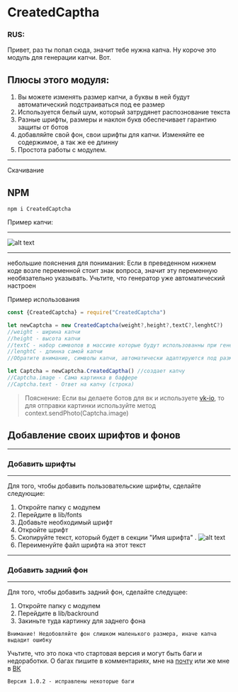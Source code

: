 # CreatedCaptha
### RUS:

Привет, раз ты попал сюда, значит тебе нужна капча. 
Ну короче это модуль для генерации капчи. Вот.

## Плюсы этого модуля: 
  1. Вы можете изменять размер капчи, а буквы в ней будут автоматический подстраиваться под ее размер
  2. Используется белый шум, который затрудянет распознование текста
  3. Разные шрифты, размеры и наклон букв обеспечивает гарантию защиты от ботов
  4. добавляйте свой фон, свои шрифты для капчи. Изменяйте ее содержимое, а так же ее длинну
  5. Простота работы с модулем.
***
Скачивание
## NPM
```
npm i CreatedCaptcha
```
Пример капчи:
***
![alt text](https://sun9-3.userapi.com/rsdbxNrBpyZX6C2qWEgelsaD2aLroJtqJ6Jxeg/ffyuF7OkwnI.jpg)
***
небольшие пояснения для понимания:
Если в преведенном нижнем коде возле переменной стоит знак вопроса, значит эту переменную необязательно указывать. Учьтите, что генератор уже автоматический  настроен


Пример использования
```js
const {CreatedCaptcha} = require("CreatedCaptcha")

let newCaptcha = new CreatedCaptcha(weight?,height?,textC?,lenghtC?)
//weight - ширина капчи
//height - высота капчи
//textC - набор символов в массиве которые будут использованны при генерации капчи
//lenghtC - длинна самой капчи
//Обратите внимание, символы капчи, автоматически адаптируются под размер капчи. Если вы указали Длинну капчи, но не указали высоту, то высота автоматический подстроется под длинну

let Captcha = newCaptcha.CreatedCaptha() //создает капчу
//Captcha.image - Сама картинка в баффере
//Captcha.text - Ответ на капчу (строка)
```


> Пояснение: Если вы делаете ботов для вк и используете [vk-io](https://www.npmjs.com/package/vk-io), то для отправки картинки используйте метод context.sendPhoto(Captcha.image)

## Добавление своих шрифтов и фонов
***
### Добавить шрифты
***
Для того, чтобы добавить пользовательские шрифты, сделайте следующие:

1. Откройте папку с модулем
2. Перейдите в lib/fonts
3. Добавьте необходимый шрифт
4. Откройте шрифт
5. Скопируйте текст, который будет в секции "Имя шрифта"
. ![alt text](https://sun9-61.userapi.com/1V68d2hW8PqQY4qfUcXzPInpSl8fq7eWfH0FnA/LJAJKetvz04.jpg)
6. Переименуйте файл шрифта на этот текст

***
### Добавить задний фон
***
Для того, чтобы добавить задний фон, сделайте следущее:

1. Откройте папку с модулем
2. Перейдите в lib/backround
3. Закиньте туда картинку для заднего фона

```
Внимание! Недобовляйте фон слишком маленького размера, иначе капча выдадит ошибку
```


Учьтите, что это пока что стартовая версия и могут быть баги и недоработки.
О багах пишите в комментариях, мне на [почту](mailto:clownprogrammer@gmail.com) или же мне в [ВК](https://vk.com/clownprogrammer)

```
Версия 1.0.2 - исправлены некоторые баги
```
